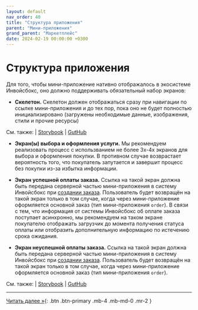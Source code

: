 ```yaml
---
layout: default
nav_order: 40
title: "Структура приложения"
parent: "Мини-приложения"
grand_parent: "Маркетплейс"
date: 2024-02-19 00:00:00 +0300
---
```


# Структура приложения

Для того, чтобы мини-приложение нативно отображалось в экосистеме Инвойсбокс, оно должно поддерживать обязательный
набор экранов:

- **Скелетон.** Скелетон должен отображаться сразу при навигации по ссылке мини-приложения и до тех пор, пока оно
не будет полностью инициализировано (загружены необходимые данные, изображения, стили и прочие ресурсы)

См. также: | [Storybook](https://ui.invoicebox.ru/?path=/docs/common-skeleton--docs) | [GutHub](https://github.com/InvoiceBox/invoicebox-ui/tree/main/src/components/common/Skeleton)

- **Экран(ы) выбора и оформления услуги.** Мы рекомендуем реализовать процесс с использванием не более 3х-4х экранов
для выбора и оформления покупки. В противном случае возврастает вероятность того, что покупатель запутается и
завершит процесс без покупки из-за избытка информации.

- **Экран успешной оплаты заказа.** Ссылка на такой экран должна быть передана серверной частью мини-приложения в систему
Инвойсбокс при [создании заказа](/docs/merchant/order/create/). Пользователь будет возвращён на такой экран только в том
случае, когда через мини-приложение оформляется основной заказ (тип мини-приложения `order`). В связи с тем, что информация
от системы Инвойсбокс об оплате заказа поступает асинхронно, мы рекомендуем на таком экране покупателю отображать загрузчик
до момента получения статуса оплаты или отобразить дополнительную информацию по истечению срока ожидания.

- **Экран неуспешной оплаты заказа.** Ссылка на такой экран должна быть передана серверной частью мини-приложения в систему
Инвойсбокс при [создании заказа](/docs/merchant/order/create/). Пользователь будет возвращён на такой экран только в том
случае, когда через мини-приложение оформляется основной заказ (тип мини-приложения `order`).

См. также: | [Storybook](https://ui.invoicebox.ru/?path=/docs/common-invoiceboxloader--docs) | [GutHub](https://github.com/InvoiceBox/invoicebox-ui/tree/main/src/components/common/InvoiceboxLoader)

---

[Читать далее &raquo;](/docs/marketplace/mini-apps/miniapp-sdk/){: .btn .btn-primary .mb-4 .mb-md-0 .mr-2 }
